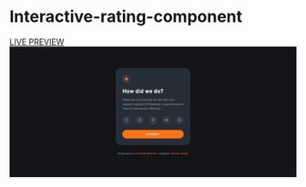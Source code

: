 # Interactive-rating-component
[LIVE PREVIEW](https://tasnim005.github.io/Interactive-rating-component/)
![Interactive rating component](/images/preview.png 'Interactive rating component')
